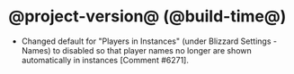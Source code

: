 # @project-version@ (@build-time@)

* Changed default for "Players in Instances" (under Blizzard Settings - Names) to disabled so that player names no longer are shown automatically in instances [Comment #6271].
